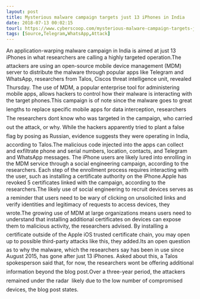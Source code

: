 ```yaml
---
layout: post
title: Mysterious malware campaign targets just 13 iPhones in India
date: 2018-07-13 00:02:15
tourl: https://www.cyberscoop.com/mysterious-malware-campaign-targets-just-13-iphones-india/?category_news=technology
tags: [Source,Telegram,WhatsApp,Attack]
---
```

An application-warping malware campaign in India is aimed at just 13 iPhones in what researchers are calling a highly targeted operation.The attackers are using an open-source mobile device management (MDM) server to distribute the malware through popular apps like Telegram and WhatsApp, researchers from Talos, Ciscos threat intelligence unit, revealed Thursday. The use of MDM, a popular enterprise tool for administering mobile apps, allows hackers to control how their malware is interacting with the target phones.This campaign is of note since the malware goes to great lengths to replace specific mobile apps for data interception, researchers The researchers dont know who was targeted in the campaign, who carried out the attack, or why. While the hackers apparently tried to plant a false flag by posing as Russian, evidence suggests they were operating in India, according to Talos.The malicious code injected into the apps can collect and exfiltrate phone and serial numbers, location, contacts, and Telegram and WhatsApp messages. The iPhone users are likely lured into enrolling in the MDM service through a social engineering campaign, according to the researchers. Each step of the enrollment process requires interacting with the user, such as installing a certificate authority on the iPhone.Apple has revoked 5 certificates linked with the campaign, according to the researchers.The likely use of social engineering to recruit devices serves as a reminder that users need to be wary of clicking on unsolicited links and verify identities and legitimacy of requests to access devices, they wrote.The growing use of MDM at large organizations means users need to understand that installing additional certificates on devices can expose them to malicious activity, the researchers advised. By installing a certificate outside of the Apple iOS trusted certificate chain, you may open up to possible third-party attacks like this, they added.Its an open question as to why the malware, which the researchers say has been in use since August 2015, has gone after just 13 iPhones. Asked about this, a Talos spokesperson said that, for now, the researchers wont be offering additional information beyond the blog post.Over a three-year period, the attackers remained under the radar  likely due to the low number of compromised devices, the blog post states.